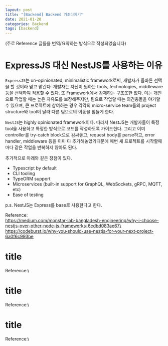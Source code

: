 ```yaml
---
layout: post
title: "[Backend] Backend 기초다지기"
date: 2021-01-20
categories: Backend
tags: [backend]
---
```

(주로 Reference 글들을 번역/요약하는 방식으로 작성되었습니다)

# ExpressJS 대신 NestJS를 사용하는 이유
`ExpressJS`는 un-opinionated, minimalistic framework로써, 개발자가 올바른 선택을 할 것이라 믿고 맡긴다. 개발자는 자신이 원하는 tools, technologies, middleware 등을 선택하여 적용할 수 있다. 또 Framework에서 강제하는 구조또한 없다. 이는 개인으로 작업할 때는 높은 자유도를 보장해주지만, 팀으로 작업할 때는 의견충돌을 야기할 수 있으며, 큰 프로젝트에 참여하는 경우 각각의 micro-service team들의 project structure와 tool이 달라 다른 팀으로의 이동을 힘들게 한다.

`NestJS`는 highly opinionated framework이다. 따라서 NestJS는 개발자들이 특정 tool을 사용하고 특정한 방식으로 코드를 작성하도록 가이드한다. 그리고 이미 controller를 try-catch block으로 감싸놓고, request body를 parse하고, error handler, middleware 등을 이미 다 추가해놓았기때문에 매번 새 프로젝트를 시작할때마다 같은 작업을 반복하지 않아도 된다. 

추가적으로 아래와 같은 장점이 있다.
- Typescript by default
- CLI tooling
- TypeORM support
- Microservices (built-in support for GraphQL, WebSockets, gRPC, MQTT, etc)
- Ease of testing

p.s. NestJS는 Express를 base로 사용한다고 한다.

Reference:\
https://medium.com/monstar-lab-bangladesh-engineering/why-i-choose-nestjs-over-other-node-js-frameworks-6cdbd083ae67\
https://codeburst.io/why-you-should-use-nestjs-for-your-next-project-6a0f6c993be


# title

Reference:\




# title

Reference:\




# title

Reference:\